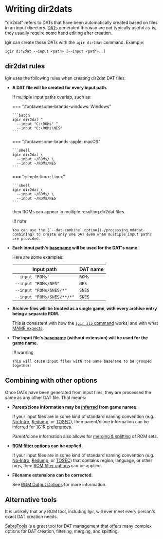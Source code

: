 # Writing dir2dats

"dir2dat" refers to DATs that have been automatically created based on files in an input directory. [DATs](./introduction.md) generated this way are not typically useful as-is, they usually require some hand editing after creation.

Igir can create these DATs with the `igir dir2dat` command. Example:

```shell
igir dir2dat --input <path> [--input <path>..]
```

## dir2dat rules

Igir uses the following rules when creating dir2dat DAT files:

- **A DAT file will be created for every input path.**

    If multiple input paths overlap, such as:

  === ":fontawesome-brands-windows: Windows"

      ```batch
      igir dir2dat ^
        --input "C:\ROMs" ^
        --input "C:\ROMs\NES"
      ```

  === ":fontawesome-brands-apple: macOS"

      ```shell
      igir dir2dat \
        --input ~/ROMs/ \
        --input ~/ROMs/NES
      ```

  === ":simple-linux: Linux"

      ```shell
      igir dir2dat \
        --input ~/ROMs/ \
        --input ~/ROMs/NES
      ```

  then ROMs can appear in multiple resulting dir2dat files.

  !!! note

      You can use the [`--dat-combine` option](./processing.md#dat-combining) to create only one DAT even when multiple input paths are provided.

- **Each input path's [basename](https://linux.die.net/man/1/basename) will be used for the DAT's name.**

    Here are some examples:

    | Input path                 | DAT name |
    |----------------------------|----------|
    | `--input "ROMs"`           | `ROMs`   |
    | `--input "ROMs/NES"`       | `NES`    |
    | `--input "ROMs/SNES/*"`    | `SNES`   |
    | `--input "ROMs/SNES/**/*"` | `SNES`   |

- **Archive files will be treated as a single game, with every archive entry being a separate ROM.**

    This is consistent with how the [`igir zip` command](../output/writing-archives.md) works, and with what [MAME expects](../usage/arcade.md).

- **The input file's [basename](https://linux.die.net/man/1/basename) (without extension) will be used for the game name.**

  !!! warning

      This will cause input files with the same basename to be grouped together!

## Combining with other options

Once DATs have been generated from input files, they are processed the same as any other DAT file. That means:

- **Parent/clone information may be [inferred](processing.md#parentclone-inference) from game names.**

    If your input files are in some kind of standard naming convention (e.g. [No-Intro](https://wiki.no-intro.org/index.php?title=Naming_Convention), [Redump](https://datomatic.no-intro.org/stuff/The%20Official%20No-Intro%20Convention%20(20071030).pdf), or [TOSEC](https://www.tosecdev.org/tosec-naming-convention)), then parent/clone information can be inferred for [1G1R preferences](../roms/filtering-preferences.md).

    Parent/clone information also allows for [merging & splitting](../usage/arcade.md) of ROM sets.

- **[ROM filter options](../roms/filtering-preferences.md) can be applied.**

  If your input files are in some kind of standard naming convention (e.g. [No-Intro](https://wiki.no-intro.org/index.php?title=Naming_Convention), [Redump](https://datomatic.no-intro.org/stuff/The%20Official%20No-Intro%20Convention%20(20071030).pdf), or [TOSEC](https://www.tosecdev.org/tosec-naming-convention)) that contains region, language, or other tags, then [ROM filter options](../roms/filtering-preferences.md) can be applied.

- **Filename extensions can be corrected.**

    See [ROM Output Options](../output/options.md#fixing-rom-extensions) for more information.

## Alternative tools

It is unlikely that any ROM tool, including Igir, will ever meet every person's exact DAT creation needs.

[SabreTools](https://github.com/SabreTools/SabreTools) is a great tool for DAT management that offers many complex options for DAT creation, filtering, merging, and splitting.
